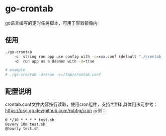 # go-crontab

go语言编写的定时任务脚本，可用于容器镜像内

## 使用

```bash
./go-crontab
    -c  string run app use config with -c=xxx.conf (default "./crontab.conf")
    -d  run app as a daemon with -d=true

# example
# ./go-crontab -d=true -c=/tmp/crontab.conf
```

## 配置说明

crontab.conf文件内容按行读取，使用cron组件，支持#注释
具体用法可参考：<https://pkg.go.dev/github.com/robfig/cron>
示例：

```text
0 */10 * * * * test.sh
@every 10m test.sh
@hourly test.sh
```
